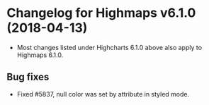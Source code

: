 # Changelog for Highmaps v6.1.0 (2018-04-13)
        
- Most changes listed under Highcharts 6.1.0 above also apply to Highmaps 6.1.0.

## Bug fixes
- Fixed #5837, null color was set by attribute in styled mode.